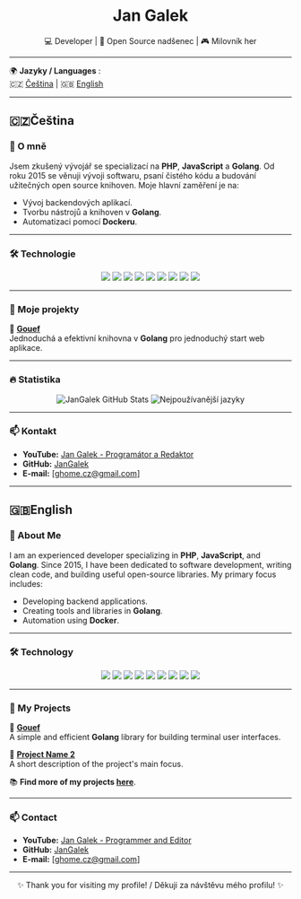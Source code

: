 <h1 align="center">Jan Galek</h1>
<p align="center">💻 Developer | 🚀 Open Source nadšenec | 🎮 Milovník her </p>

---


🌍 **Jazyky / Languages** :  
🇨🇿  [Čeština](#🇨🇿Čeština) | 🇬🇧  [English](#🇬🇧English)


---

## 🇨🇿Čeština

### 🌟 O mně

Jsem zkušený vývojář se specializací na **PHP**, **JavaScript** a **Golang**. Od roku 2015 se věnuji vývoji softwaru, psaní čistého kódu a budování užitečných open source knihoven. Moje hlavní zaměření je na:

- Vývoj backendových aplikací.  
- Tvorbu nástrojů a knihoven v **Golang**.  
- Automatizaci pomocí **Dockeru**.  

---

### 🛠️ Technologie

<div align="center">
  <img src="https://img.shields.io/badge/Code-Go-blue?style=for-the-badge&logo=go" />
  <img src="https://img.shields.io/badge/Code-PHP-blue?style=for-the-badge&logo=php" />
  <img src="https://img.shields.io/badge/Code-JavaScript-yellow?style=for-the-badge&logo=javascript" />
  <img src="https://img.shields.io/badge/Code-TypeScript-blue?style=for-the-badge&logo=typescript" />
  <img src="https://img.shields.io/badge/Code-ReactJS-blue?style=for-the-badge&logo=react" />
  <img src="https://img.shields.io/badge/Tools-Docker-blue?style=for-the-badge&logo=docker" />
  <img src="https://img.shields.io/badge/Editor-PHPStorm-purple?style=for-the-badge&logo=phpstorm" />
  <img src="https://img.shields.io/badge/Editor-GoLand-purple?style=for-the-badge&logo=goland" />
  <img src="https://img.shields.io/badge/OS-Fedora-blue?style=for-the-badge&logo=fedora" />
</div>

---

### 🚀 Moje projekty

🔧 **[Gouef](https://github.com/gouef)**  
Jednoduchá a efektivní knihovna v **Golang** pro jednoduchý start web aplikace.


---

### 🔥 Statistika

<div align="center">
  <img src="https://github-readme-stats.vercel.app/api?username=JanGalek&show_icons=true&theme=dark&hide_border=true" alt="JanGalek GitHub Stats" />
  <img src="https://github-readme-stats.vercel.app/api/top-langs/?username=JanGalek&layout=compact&theme=dark&hide_border=true" alt="Nejpoužívanější jazyky" />
</div>

---

### 📫 Kontakt

- **YouTube:** [Jan Galek - Programátor a Redaktor](https://www.youtube.com/@JanGalekProgramator-Redaktor)  
- **GitHub:** [JanGalek](https://github.com/JanGalek)  
- **E-mail:** [ghome.cz@gmail.com]  

---


## 🇬🇧English

### 🌟 About Me

I am an experienced developer specializing in **PHP**, **JavaScript**, and **Golang**. Since 2015, I have been dedicated to software development, writing clean code, and building useful open-source libraries. My primary focus includes:

- Developing backend applications.  
- Creating tools and libraries in **Golang**.  
- Automation using **Docker**.  

---

### 🛠️ Technology

<div align="center">
  <img src="https://img.shields.io/badge/Code-Go-blue?style=for-the-badge&logo=go" />
  <img src="https://img.shields.io/badge/Code-PHP-blue?style=for-the-badge&logo=php" />
  <img src="https://img.shields.io/badge/Code-JavaScript-yellow?style=for-the-badge&logo=javascript" />
  <img src="https://img.shields.io/badge/Code-TypeScript-blue?style=for-the-badge&logo=typescript" />
  <img src="https://img.shields.io/badge/Code-ReactJS-blue?style=for-the-badge&logo=react" />
  <img src="https://img.shields.io/badge/Tools-Docker-blue?style=for-the-badge&logo=docker" />
  <img src="https://img.shields.io/badge/Editor-PHPStorm-purple?style=for-the-badge&logo=phpstorm" />
  <img src="https://img.shields.io/badge/Editor-GoLand-purple?style=for-the-badge&logo=goland" />
  <img src="https://img.shields.io/badge/OS-Fedora-blue?style=for-the-badge&logo=fedora" />
</div>

---

### 🚀 My Projects

🔧 **[Gouef](https://github.com/JanGalek/gouef)**  
A simple and efficient **Golang** library for building terminal user interfaces.

🔧 **[Project Name 2](https://github.com/JanGalek/project-name-2)**  
A short description of the project's main focus.

📚 **Find more of my projects [here](https://github.com/JanGalek?tab=repositories)**.

---

### 📫 Contact

- **YouTube:** [Jan Galek - Programmer and Editor](https://www.youtube.com/@JanGalekProgramator-Redaktor)  
- **GitHub:** [JanGalek](https://github.com/JanGalek)  
- **E-mail:** [ghome.cz@gmail.com]  

---

<p align="center">✨ Thank you for visiting my profile! / Děkuji za návštěvu mého profilu! ✨</p>

